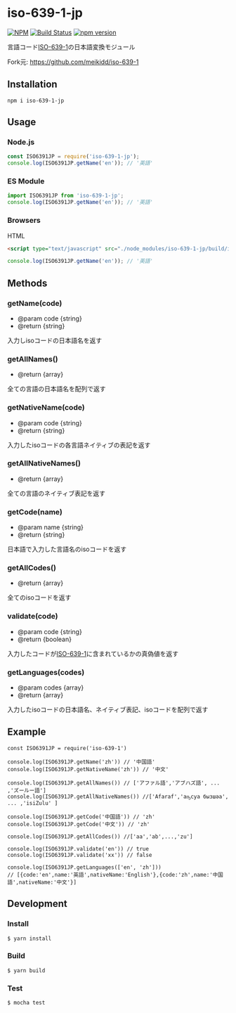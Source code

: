 # iso-639-1-jp
[![NPM](https://nodei.co/npm/iso-639-1-jp.png?downloads=true&downloadRank=true&stars=true)](https://nodei.co/npm/iso-639-1-jp/)
[![Build Status](https://travis-ci.org/kota-yata/iso-639-1-jp.svg?branch=master)](https://travis-ci.org/kota-yata/iso-639-1-jp)
[![npm version](https://badge.fury.io/js/iso-639-1-jp.svg)](https://badge.fury.io/js/iso-639-1-jp)

言語コード[ISO-639-1](https://en.wikipedia.org/wiki/List_of_ISO_639-1_codes)の日本語変換モジュール

Fork元: https://github.com/meikidd/iso-639-1

## Installation

```
npm i iso-639-1-jp
```

## Usage

### Node.js

```javascript
const ISO6391JP = require('iso-639-1-jp');
console.log(ISO6391JP.getName('en')); // '英語'
```

### ES Module

```javascript
import ISO6391JP from 'iso-639-1-jp';
console.log(ISO6391JP.getName('en')); // '英語'
```

### Browsers

HTML

```html
<script type="text/javascript" src="./node_modules/iso-639-1-jp/build/index.js"></script>
```

```javascript
console.log(ISO6391JP.getName('en')); // '英語'
```

## Methods

### getName(code)
  - @param code {string}
  - @return {string}

入力しisoコードの日本語名を返す

### getAllNames()
  - @return {array}

全ての言語の日本語名を配列で返す

### getNativeName(code)
  - @param code {string}
  - @return {string}

入力したisoコードの各言語ネイティブの表記を返す

### getAllNativeNames()
  - @return {array}

全ての言語のネイティブ表記を返す


### getCode(name)
  - @param name {string}
  - @return {string}

日本語で入力した言語名のisoコードを返す

### getAllCodes()
  - @return {array}

全てのisoコードを返す

### validate(code)
  - @param code {string}
  - @return {boolean}

入力したコードが[ISO-639-1](https://en.wikipedia.org/wiki/List_of_ISO_639-1_codes)に含まれているかの真偽値を返す

### getLanguages(codes)
  - @param codes {array}
  - @return {array}

入力したisoコードの日本語名、ネイティブ表記、isoコードを配列で返す

## Example

```
const ISO6391JP = require('iso-639-1')

console.log(ISO6391JP.getName('zh')) // '中国語'
console.log(ISO6391JP.getNativeName('zh')) // '中文'

console.log(ISO6391JP.getAllNames()) // ['アファル語','アブハズ語', ... ,'ズールー語']
console.log(ISO6391JP.getAllNativeNames()) //['Afaraf','аҧсуа бызшәа', ... ,'isiZulu' ]

console.log(ISO6391JP.getCode('中国語')) // 'zh'
console.log(ISO6391JP.getCode('中文')) // 'zh'

console.log(ISO6391JP.getAllCodes()) //['aa','ab',...,'zu']

console.log(ISO6391JP.validate('en')) // true
console.log(ISO6391JP.validate('xx')) // false

console.log(ISO6391JP.getLanguages(['en', 'zh']))
// [{code:'en',name:'英語',nativeName:'English'},{code:'zh',name:'中国語',nativeName:'中文'}]

```


## Development
### Install
```
$ yarn install
```
### Build
```
$ yarn build
```
### Test
```
$ mocha test
```